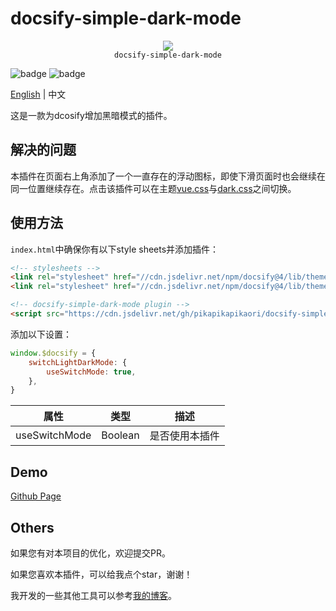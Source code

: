 <!--
 * @Author: pikapikapikaori pikapikapi_kaori@icloud.com
 * @Date: 2023-05-01 14:34:25
 * @LastEditors: pikapikapikaori pikapikapi_kaori@icloud.com
 * @LastEditTime: 2023-05-01 14:45:27
 * @FilePath: /docsify-simple-dark-mode/README.md
 * @Description: 这是默认设置,请设置`customMade`, 打开koroFileHeader查看配置 进行设置: https://github.com/OBKoro1/koro1FileHeader/wiki/%E9%85%8D%E7%BD%AE
-->
# docsify-simple-dark-mode

<p align="center">
  <img src="https://docsify.js.org/_media/icon.svg" />
  <br />
  <code>docsify-simple-dark-mode</code>
</p>

![badge](https://img.shields.io/github/license/pikapikapikaori/docsify-simple-dark-mode) ![badge](https://img.shields.io/github/last-commit/pikapikapikaori/docsify-simple-dark-mode)

[English](README.md) | 中文

这是一款为dcosify增加黑暗模式的插件。

## 解决的问题

本插件在页面右上角添加了一个一直存在的浮动图标，即使下滑页面时也会继续在同一位置继续存在。点击该插件可以在主题[vue.css](https://github.com/docsifyjs/docsify/blob/develop/src/themes/vue.styl)与[dark.css](https://github.com/docsifyjs/docsify/blob/develop/src/themes/dark.styl)之间切换。

## 使用方法

`index.html`中确保你有以下style sheets并添加插件：

```html
<!-- stylesheets -->
<link rel="stylesheet" href="//cdn.jsdelivr.net/npm/docsify@4/lib/themes/vue.css">
<link rel="stylesheet" href="//cdn.jsdelivr.net/npm/docsify@4/lib/themes/dark.css" disabled>

<!-- docsify-simple-dark-mode plugin -->
<script src="https://cdn.jsdelivr.net/gh/pikapikapikaori/docsify-simple-dark-mode/src/switchLightDarkMode.js"></script>
```

添加以下设置：

```js
window.$docsify = {
    switchLightDarkMode: {
        useSwitchMode: true,
    },
}
```

| 属性          | 类型    | 描述           |
| ------------- | ------- | -------------- |
| useSwitchMode | Boolean | 是否使用本插件 |

## Demo

[Github Page](https://pikapikapikaori.github.io/docsify-simple-dark-mode/)

## Others

如果您有对本项目的优化，欢迎提交PR。

如果您喜欢本插件，可以给我点个star，谢谢！

我开发的一些其他工具可以参考[我的博客](https://pikapikapikaori.github.io/pikapikapi-blog/#/ITtech/)。
